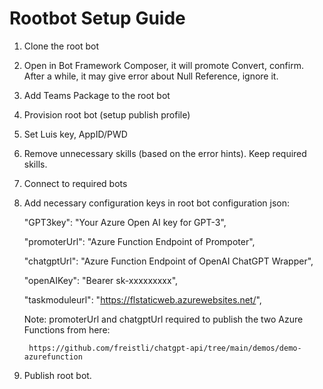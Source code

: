 # Rootbot Setup Guide

1. Clone the root bot

2. Open in Bot Framework Composer, it will promote Convert, confirm. After a while, it may give error about Null Reference, ignore it.
3. Add Teams Package to the root bot
4. Provision root bot (setup publish profile)
5. Set Luis key, AppID/PWD
6. Remove unnecessary skills (based on the error hints). Keep required skills.
7. Connect to required bots
8. Add necessary configuration keys in root bot configuration json:

    "GPT3key": "Your Azure Open AI key for GPT-3",
 
    "promoterUrl": "Azure Function Endpoint of Prompoter",
  
    "chatgptUrl": "Azure Function Endpoint of OpenAI ChatGPT Wrapper",
  
    "openAIKey": "Bearer sk-xxxxxxxxx",
  
    "taskmoduleurl": "https://flstaticweb.azurewebsites.net/",
  

     Note: promoterUrl and chatgptUrl required to publish the two Azure Functions from here:

        https://github.com/freistli/chatgpt-api/tree/main/demos/demo-azurefunction 

9. Publish root bot.
